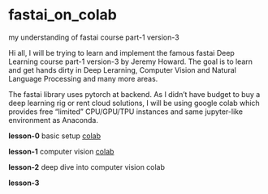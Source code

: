 # fastai_on_colab
my understanding of fastai course part-1 version-3

Hi all, I will be trying to learn and implement the famous fastai Deep Learning course part-1 version-3 by Jeremy Howard. The goal is to learn and get hands dirty in Deep Lerarning, Computer Vision and Natural Language Processing and many more areas.

The fastai library uses pytorch at backend. As I didn’t have budget to buy a deep learning rig or rent cloud solutions, I will be using google colab which provides free “limited”  CPU/GPU/TPU instances and same jupyter-like environment as Anaconda.

**lesson-0** basic setup [colab](https://colab.research.google.com/drive/1bi_Krv937T7FuPlZMO-GkojFpveiTWkY)
 
**lesson-1** computer vision [colab](https://colab.research.google.com/drive/1KLYIADaNItOH4KIo_hZN7-exuGN4f4eP)

**lesson-2** deep dive into computer vision colab 

**lesson-3**
